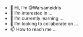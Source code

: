 - 👋 Hi, I’m @Warsameidris
- 👀 I’m interested in ...
- 🌱 I’m currently learning ...
- 💞️ I’m looking to collaborate on ...
- 📫 How to reach me ...

<!---
Warsameidris/Warsameidris is a ✨ special ✨ repository because its `README.md` (this file) appears on your GitHub profile.
You can click the Preview link to take a look at your changes.
--->
